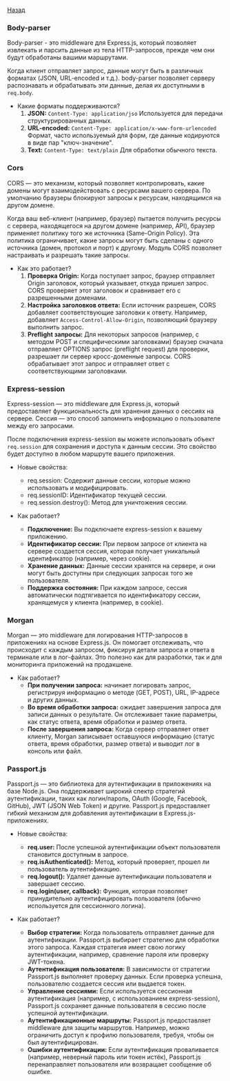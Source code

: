 [Назад](../README.md)

### Body-parser

Body-parser - это middleware для Express.js, который позволяет извлекать и парсить данные из тела HTTP-запросов, 
прежде чем они будут обработаны вашими маршрутами.

Когда клиент отправляет запрос, данные могут быть в различных форматах (JSON, URL-encoded и т.д.). body-parser 
позволяет серверу распознавать и обрабатывать эти данные, делая их доступными в ``req.body``.

- Какие форматы поддерживаются?
  1. **JSON:** ``Content-Type: application/jso`` Используется для передачи структурированных данных.
  2. **URL-encoded:** ``Content-Type: application/x-www-form-urlencoded`` Формат, часто используемый для форм, 
  где данные кодируются в виде пар "ключ-значение".
  3. **Text:** ``Content-Type: text/plain`` Для обработки обычного текста.

### Cors

CORS — это механизм, который позволяет контролировать, какие домены могут взаимодействовать с ресурсами вашего сервера. 
По умолчанию браузеры блокируют запросы к ресурсам, находящимся на другом домене.

Когда ваш веб-клиент (например, браузер) пытается получить ресурсы с сервера, находящегося на другом домене 
(например, API), браузер применяет политику того же источника (Same-Origin Policy). Эта политика ограничивает, 
какие запросы могут быть сделаны с одного источника (домен, протокол и порт) к другому. Модуль CORS позволяет 
настраивать и разрешать такие запросы.

- Как это работает?
  1. **Проверка Origin:** Когда поступает запрос, браузер отправляет Origin заголовок, который указывает, 
  откуда пришел запрос. CORS проверяет этот заголовок и сравнивает его с разрешенными доменами.
  2. **Настройка заголовков ответа:** Если источник разрешен, CORS добавляет соответствующие заголовки к ответу. 
  Например, добавляет ``Access-Control-Allow-Origin``, позволяющий браузеру выполнить запрос.
  3. **Preflight запросы:** Для некоторых запросов (например, с методом POST и специфическими заголовками) браузер 
  сначала отправляет OPTIONS запрос (preflight request) для проверки, разрешает ли сервер кросс-доменные запросы. 
  CORS обрабатывает этот запрос и отправляет ответ с соответствующими заголовками.

### Express-session

Express-session — это middleware для Express.js, который предоставляет функциональность для хранения данных о 
сессиях на сервере. Сессия — это способ запомнить информацию о пользователе между его запросами.

После подключения express-session вы можете использовать объект ``req.session`` для сохранения и доступа к данным 
сессии. Это свойство будет доступно в любом маршруте вашего приложения.

- Новые свойства:
  - req.session: Содержит данные сессии, которые можно использовать и модифицировать.
  - req.sessionID: Идентификатор текущей сессии.
  - req.session.destroy(): Метод для уничтожения сессии.

- Как работает?
  - **Подключение:** Вы подключаете express-session к вашему приложению.
  - **Идентификатор сессии:** При первом запросе от клиента на сервере создается сессия, которая получает 
  уникальный идентификатор (например, через cookie).
  - **Хранение данных:** Данные сессии хранятся на сервере, и они могут быть доступны при следующих запросах того 
  же пользователя.
  - **Поддержка состояния:** При каждом запросе, сессия автоматически подтягивается по идентификатору сессии, 
  хранящемуся у клиента (например, в cookie).

### Morgan

Morgan — это middleware для логирования HTTP-запросов в приложениях на основе Express.js. Он помогает отслеживать, 
что происходит с каждым запросом, фиксируя детали запроса и ответа в терминале или в лог-файлах. Это полезно как 
для разработки, так и для мониторинга приложений на продакшене.

- Как работает?
  - **При получении запроса:** начинает логировать запрос, регистрируя информацию о методе (GET, POST), URL, IP-адресе 
  и других данных.
  - **Во время обработки запроса:** ожидает завершения запроса для записи данных о результате. Он отслеживает такие 
  параметры, как статус ответа, время обработки и размер ответа.
  - **После завершения запроса:** Когда сервер отправляет ответ клиенту, Morgan записывает оставшуюся информацию 
  (статус ответа, время обработки, размер ответа) и выводит лог в консоль или файл.

### Passport.js

Passport.js — это библиотека для аутентификации в приложениях на базе Node.js. Она поддерживает широкий спектр 
стратегий аутентификации, таких как логин/пароль, OAuth (Google, Facebook, GitHub), JWT (JSON Web Token) и другие. 
Passport.js предоставляет гибкий механизм для добавления аутентификации в Express.js-приложениях.

- Новые свойства:
  - **req.user:** После успешной аутентификации объект пользователя становится доступным в запросе.
  - **req.isAuthenticated():** Метод, который проверяет, прошел ли пользователь аутентификацию.
  - **req.logout():** Удаляет данные аутентификации пользователя и завершает сессию.
  - **req.login(user, callback):** Функция, которая позволяет принудительно аутентифицировать пользователя 
  (обычно используется для сессионного логина).

- Как работает?
  - **Выбор стратегии:** Когда пользователь отправляет данные для аутентификации. Passport.js выбирает стратегию 
  для обработки этого запроса. Каждая стратегия имеет свою логику аутентификации, например, сравнение пароля или 
  проверку JWT-токена.
  - **Аутентификация пользователя:** В зависимости от стратегии Passport.js выполняет проверку данных. Если проверка 
  успешна, пользователю создается сессия или выдается токен.
  - **Управление сессиями:** Если используется сессионная аутентификация (например, с использованием express-session), 
  Passport.js сохраняет данные пользователя в сессию после успешной аутентификации.
  - **Аутентификационные маршруты:** Passport.js предоставляет middleware для защиты маршрутов. Например, можно 
  ограничить доступ к профилю пользователя, требуя, чтобы он был аутентифицирован.
  - **Ошибки аутентификации:** Если аутентификация проваливается (например, неверный пароль или токен истёк), 
  Passport.js перенаправляет пользователя или возвращает сообщение об ошибке.